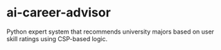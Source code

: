 # ai-career-advisor
Python expert system that recommends university majors based on user skill ratings using CSP-based logic.
